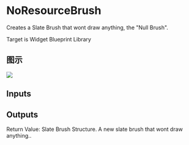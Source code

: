 # NoResourceBrush

Creates a Slate Brush that wont draw anything, the "Null Brush".

Target is Widget Blueprint Library

## 图示

![]($-20221218-21334153.png)

## Inputs

## Outputs

Return Value: Slate Brush Structure. A new slate brush that wont draw anything..


